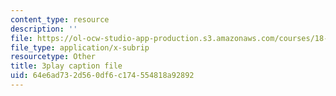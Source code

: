 ```yaml
---
content_type: resource
description: ''
file: https://ol-ocw-studio-app-production.s3.amazonaws.com/courses/18-086-mathematical-methods-for-engineers-ii-spring-2006/64e6ad732d560df6c174554818a92892_kyx2QgGkEpc.srt
file_type: application/x-subrip
resourcetype: Other
title: 3play caption file
uid: 64e6ad73-2d56-0df6-c174-554818a92892
---
```


